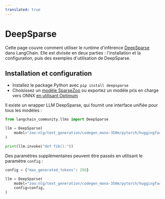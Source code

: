 ```yaml
---
translated: true
---
```


# DeepSparse

Cette page couvre comment utiliser le runtime d'inférence [DeepSparse](https://github.com/neuralmagic/deepsparse) dans LangChain.
Elle est divisée en deux parties : l'installation et la configuration, puis des exemples d'utilisation de DeepSparse.

## Installation et configuration

- Installez le package Python avec `pip install deepsparse`
- Choisissez un [modèle SparseZoo](https://sparsezoo.neuralmagic.com/?useCase=text_generation) ou exportez un modèle pris en charge vers ONNX [en utilisant Optimum](https://github.com/neuralmagic/notebooks/blob/main/notebooks/opt-text-generation-deepsparse-quickstart/OPT_Text_Generation_DeepSparse_Quickstart.md)

Il existe un wrapper LLM DeepSparse, qui fournit une interface unifiée pour tous les modèles :

```python
from langchain_community.llms import DeepSparse

llm = DeepSparse(
    model="zoo:nlg/text_generation/codegen_mono-350m/pytorch/huggingface/bigpython_bigquery_thepile/base-none"
)

print(llm.invoke("def fib():"))
```

Des paramètres supplémentaires peuvent être passés en utilisant le paramètre `config` :

```python
config = {"max_generated_tokens": 256}

llm = DeepSparse(
    model="zoo:nlg/text_generation/codegen_mono-350m/pytorch/huggingface/bigpython_bigquery_thepile/base-none",
    config=config,
)
```
